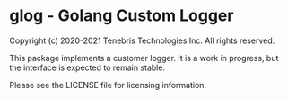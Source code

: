 # glog - Golang Custom Logger

Copyright (c) 2020-2021 Tenebris Technologies Inc. All rights reserved.

This package implements a customer logger. It is a work in progress, but the interface is expected to remain stable.

Please see the LICENSE file for licensing information.
